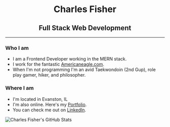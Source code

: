 <h1 style='text-align: center'>Charles Fisher</h1>
<h2 style='text-align: center'>Full Stack Web Development</h2>
<hr>
<h3>Who I am</h3>
<ul>
<li>I am a Frontend Developer working in the MERN stack.</li>
<li>I work for the fantastic <a href="https://www.americaneagle.com/" target="_blank">Americaneagle.com</a>.
<li>When I'm not programming I'm an avid Taekwondoin (2nd Gup), role play gamer, hiker, and philosopher.</li>
</ul>
<h3>Where I am</h3>
<ul>
<li>I'm located in Evanston, IL</li>
<li>I'm also online. Here's my <a href="https://charlesfisher.dev" target="_blank">Portfolio</a>.</li>
<li>You can check me out on <a href="https://www.linkedin.com/in/cdfishe1/" target="_blank">LinkedIn</a>.</li>
</ul>
<p><img src="https://github-readme-stats.vercel.app/api?username=cdfishe1&show_icons=true&theme=radical" alt="Charles Fisher's GitHub Stats" /></p>

